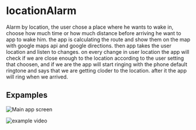 # locationAlarm

Alarm by location,
the user chose a place where he wants to wake in, choose how much time or how much distance before arriving he want to app to wake him.
the app is calculating the route and show them on the map with google maps api and google directions.
then app takes the user location and listen to changes.
on every change in user location the app will check if we are close enough to the location according to the user setting that choosen,
and if we are the app will start ringing with the phone default ringtone and says that we are getting cloder to the location.
after it the app will ring when we arrived.

## Expamples
![Main app screen](https://user-images.githubusercontent.com/17598441/109814975-c7ad4900-7c37-11eb-82dd-844c023c5827.png)

![example video](https://user-images.githubusercontent.com/17598441/109816567-8f0e6f00-7c39-11eb-9b05-ac5fceb7e3b6.gif)





